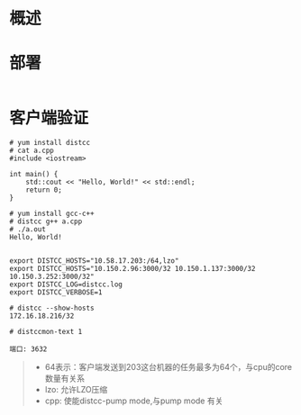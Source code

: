 # 概述
# 部署
```shell

```

# 客户端验证

```shell
# yum install distcc
# cat a.cpp 
#include <iostream>
 
int main() {
    std::cout << "Hello, World!" << std::endl;
    return 0;
}

# yum install gcc-c++
# distcc g++ a.cpp 
# ./a.out 
Hello, World!


export DISTCC_HOSTS="10.58.17.203:/64,lzo"
export DISTCC_HOSTS="10.150.2.96:3000/32 10.150.1.137:3000/32 10.150.3.252:3000/32"
export DISTCC_LOG=distcc.log
export DISTCC_VERBOSE=1

# distcc --show-hosts
172.16.18.216/32

# distccmon-text 1

端口: 3632
```

> - 64表示：客户端发送到203这台机器的任务最多为64个，与cpu的core数量有关系
> - lzo: 允许LZO压缩
> - cpp: 使能distcc-pump mode,与pump mode 有关